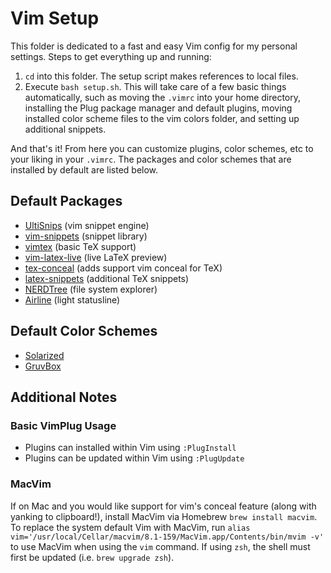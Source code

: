 # Vim Setup
This folder is dedicated to a fast and easy Vim config for my personal settings. Steps to get everything up and running:

1. `cd` into this folder. The setup script makes references to local files.
2. Execute `bash setup.sh`. This will take care of a few basic things automatically, such as moving the `.vimrc` into your home directory, installing the Plug package manager and default plugins, moving installed color scheme files to the vim colors folder, and setting up additional snippets.

And that's it! From here you can customize plugins, color schemes, etc to your liking in your `.vimrc`. The packages and color schemes that are installed by default are listed below.

## Default Packages
* [UltiSnips](https://github.com/SirVer/ultisnips) (vim snippet engine)
* [vim-snippets](https://github.com/honza/vim-snippets) (snippet library)
* [vimtex](https://github.com/lervag/vimtex) (basic TeX support)
* [vim-latex-live](https://github.com/xuhdev/vim-latex-live-preview) (live LaTeX preview)
* [tex-conceal](https://github.com/KeitaNakamura/tex-conceal.vim) (adds support vim conceal for TeX)
* [latex-snippets](https://github.com/gillescastel/latex-snippets) (additional TeX snippets)
* [NERDTree](https://github.com/scrooloose/nerdtree) (file system explorer)
* [Airline](https://github.com/vim-airline/vim-airline) (light statusline)

## Default Color Schemes
* [Solarized](https://github.com/altercation/vim-colors-solarized)
* [GruvBox](https://github.com/morhetz/gruvbox)

## Additional Notes
### Basic VimPlug Usage
- Plugins can installed within Vim using `:PlugInstall`
- Plugins can be updated within Vim using `:PlugUpdate`

### MacVim
If on Mac and you would like support for vim's conceal feature (along with yanking to clipboard!), install MacVim via Homebrew `brew install macvim`. To replace the system default Vim with MacVim, run `alias vim='/usr/local/Cellar/macvim/8.1-159/MacVim.app/Contents/bin/mvim -v'` to use MacVim when using the `vim` command. If using `zsh`, the shell must first be updated (i.e. `brew upgrade zsh`).
